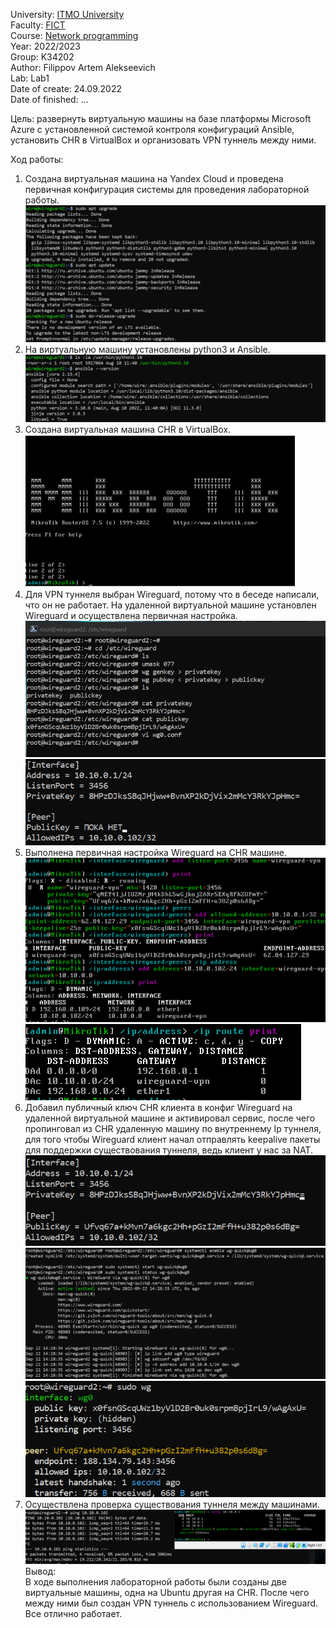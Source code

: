 University: [ITMO University](https://itmo.ru/ru/)  
Faculty: [FICT](https://fict.itmo.ru)  
Course: [Network programming](https://github.com/itmo-ict-faculty/network-programming)  
Year: 2022/2023  
Group: K34202  
Author: Filippov Artem Alekseevich  
Lab: Lab1  
Date of create: 24.09.2022  
Date of finished: ...  

Цель:  развернуть виртуальную машины на базе платформы Microsoft Azure с установленной системой контроля конфигураций Ansible, установить CHR в VirtualBox и организовать VPN туннель между ними.  

Ход работы:  

1.	Создана виртуальная машина на Yandex Cloud и проведена первичная конфигурация системы для проведения лабораторной работы.  
![Image text](https://github.com/Artemchikus/2022_2023-network_programming-k34202-filippov_a_a/raw/main/lab1/images/1.png)  
2.	На виртуальную машину установлены python3 и Ansible.    
![Image text](https://github.com/Artemchikus/2022_2023-network_programming-k34202-filippov_a_a/raw/main/lab1/images/2.png)  
3.	Создана виртуальная машина CHR в VirtualBox.  
![Image text](https://github.com/Artemchikus/2022_2023-network_programming-k34202-filippov_a_a/raw/main/lab1/images/3.png)  
4.	Для VPN туннеля выбран Wireguard, потому что в беседе написали, что он не работает. На удаленной виртуальной машине установлен Wireguard и осуществлена первичная настройка.  
![Image text](https://github.com/Artemchikus/2022_2023-network_programming-k34202-filippov_a_a/raw/main/lab1/images/4.png)  
![Image text](https://github.com/Artemchikus/2022_2023-network_programming-k34202-filippov_a_a/raw/main/lab1/images/5.png)  
5.	Выполнена первичная настройка Wireguard на CHR машине.  
![Image text](https://github.com/Artemchikus/2022_2023-network_programming-k34202-filippov_a_a/raw/main/lab1/images/6.png)  
![Image text](https://github.com/Artemchikus/2022_2023-network_programming-k34202-filippov_a_a/raw/main/lab1/images/7.png)  
6.	Добавил публичный ключ CHR клиента в конфиг Wireguard на удаленной виртуальной машине и активировал сервис, после чего пропинговал из CHR удаленную машину по внутреннему Ip туннеля, для того чтобы Wireguard клиент начал отправлять keepalive пакеты для поддержки существования туннеля, ведь клиент у нас за NAT.  
![Image text](https://github.com/Artemchikus/2022_2023-network_programming-k34202-filippov_a_a/raw/main/lab1/images/8.png)  
![Image text](https://github.com/Artemchikus/2022_2023-network_programming-k34202-filippov_a_a/raw/main/lab1/images/9.png)  
![Image text](https://github.com/Artemchikus/2022_2023-network_programming-k34202-filippov_a_a/raw/main/lab1/images/10.png)  
7.	Осуществлена проверка существования туннеля между машинами.  
![Image text](https://github.com/Artemchikus/2022_2023-network_programming-k34202-filippov_a_a/raw/main/lab1/images/11.png)  
Вывод:  
В ходе выполнения лабораторной работы были созданы две виртуальные машины, одна на Ubuntu другая на CHR. После чего между ними был создан VPN туннель с использованием Wireguard. Все отлично работает.  
